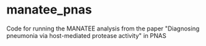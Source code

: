 # manatee_pnas
Code for running the MANATEE analysis from the paper "Diagnosing pneumonia via host-mediated protease activity" in PNAS

